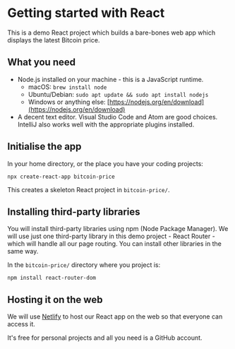 # Getting started with React

This is a demo React project which builds a bare-bones web app which displays the latest Bitcoin price.

## What you need
- Node.js installed on your machine - this is a JavaScript runtime.
  - macOS: `brew install node`
  - Ubuntu/Debian: `sudo apt update && sudo apt install nodejs`
  - Windows or anything else: [https://nodejs.org/en/download](https://nodejs.org/en/download)
- A decent text editor. Visual Studio Code and Atom are good choices. IntelliJ also works well with the appropriate plugins installed.

## Initialise the app
In your home directory, or the place you have your coding projects:
```
npx create-react-app bitcoin-price
```
This creates a skeleton React project in `bitcoin-price/`.

## Installing third-party libraries
You will install third-party libraries using npm (Node Package Manager). We will use just one third-party library in this demo project - React Router - which will handle all our page routing. You can install other libraries in the same way.

In the `bitcoin-price/` directory where you project is:
```
npm install react-router-dom
```

## Hosting it on the web
We will use [Netlify](https://www.netlify.com/) to host our React app on the web so that everyone can access it.

It's free for personal projects and all you need is a GitHub account.